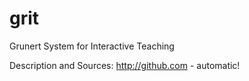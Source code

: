 # grit
Grunert System for Interactive Teaching

Description and Sources: http://github.com - automatic!